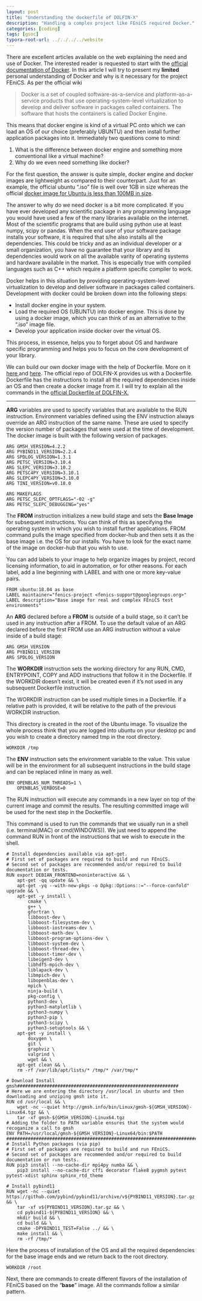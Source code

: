 ```yaml
---
layout: post
title: "Understanding the dockerfile of DOLFIN-X"
description: "Handling a complex project like FEniCS required Docker."
categories: [coding]
tags: [gsoc]
typora-root-url: ../../../../website
---
```


There are excellent articles available on the web explaining the need and use of Docker. The interested reader is requested to start with the [official documentation of Docker](https://docs.docker.com/engine/docker-overview/). In this article I will try to present my **limited** personal understanding of Docker and why is it necessary for the project FEniCS. As per the official wiki

> Docker is a set of coupled software-as-a-service and platform-as-a-service products that use operating-system-level virtualization to develop and deliver software in packages called containers. The software that hosts the containers is called Docker Engine.

This means that docker engine is kind of a virtual PC onto which we can load an OS of our choice (preferably UBUNTU) and then install further application packages into it. Immediately two questions come to mind:

1. What is the difference between docker engine and something more conventional like a virtual machine?
2. Why do we even need something like docker?

For the first question, the answer is quite simple, docker engine and docker images are lightweight as compared to their counterpart. Just for an example, the official ubuntu “.iso” file is well over 1GB in size whereas the official [docker image for Ubuntu is less than 100MB in size](https://hub.docker.com/_/ubuntu?tab=tags).

The answer to why do we need docker is a bit more complicated. If you have ever developed any scientific package in any programming language you would have used a few of the many libraries available on the internet. Most of the scientific programs that are build using python use at least numpy, scipy or pandas. When the end user of your software package installs your software, it is required that s/he also installs all the dependencies. This could be tricky and as an individual developer or a small organization, you have no guarantee that your library and its dependencies would work on all the available varity of operating systems and hardware available in the market. This is especially true with compiled languages such as C++ which require a platform specific compiler to work.

Docker helps in this situation by providing operating-system-level virtualization to develop and deliver software in packages called containers. Development with docker could be broken down into the following steps:

- Install docker engine in your system.
- Load the required OS (UBUNTU) into docker engine. This is done by using a docker image, which you can think of as an alternative to the “.iso” image file.
- Develop your application inside docker over the virtual OS.

This process, in essence, helps you to forget about OS and hardware specific programming and helps you to focus on the core development of your library.

We can build our own docker image with the help of Dockerfile. More on it [here ](https://docs.docker.com/engine/reference/builder/)and [here](https://docs.docker.com/develop/develop-images/dockerfile_best-practices/). The official repo of DOLFIN-X provides us with a Dockerfile. Dockerfile has the instructions to install all the required dependencies inside an OS and then create a docker image from it. I will try to explain all the commands in the [official Dockerfile of DOLFIN-X.](https://github.com/FEniCS/dolfinx/blob/master/Dockerfile)

------

**ARG** variables are used to specify variables that are available to the RUN instruction. Environment variables defined using the ENV instruction always override an ARG instruction of the same name. These are used to specify the version number of packages that were used at the time of development. The docker image is built with the following version of packages.

```
ARG GMSH_VERSION=4.2.2
ARG PYBIND11_VERSION=2.2.4
ARG SPDLOG_VERSION=1.3.1
ARG PETSC_VERSION=3.10.4
ARG SLEPC_VERSION=3.10.2
ARG PETSC4PY_VERSION=3.10.1
ARG SLEPC4PY_VERSION=3.10.0
ARG TINI_VERSION=v0.18.0

ARG MAKEFLAGS
ARG PETSC_SLEPC_OPTFLAGS="-02 -g"
ARG PETSC_SLEPC_DEBUGGING="yes"
```

The **FROM** instruction initializes a new build stage and sets the **Base Image** for subsequent instructions. You can think of this as specifying the operating system in which you wish to install further applications. FROM command pulls the image specified from docker-hub and then sets it as the base image i.e. the OS for our installs. You have to look for the exact name of the image on docker-hub that you wish to use.

You can add labels to your image to help organize images by project, record licensing information, to aid in automation, or for other reasons. For each label, add a line beginning with LABEL and with one or more key-value pairs.

```
FROM ubuntu:18.04 as base
LABEL maintainer="fenics-project <fenics-support@googlegroups.org>"
LABEL description="Base image for real and complex FEniCS test environments"
```

An **ARG** declared before a **FROM** is outside of a build stage, so it can’t be used in any instruction after a FROM. To use the default value of an ARG declared before the first FROM use an ARG instruction without a value inside of a build stage:

```
ARG GMSH_VERSION
ARG PYBIND11_VERSION
ARG SPDLOG_VERSION
```

The **WORKDIR** instruction sets the working directory for any RUN, CMD, ENTRYPOINT, COPY and ADD instructions that follow it in the Dockerfile. If the WORKDIR doesn’t exist, it will be created even if it’s not used in any subsequent Dockerfile instruction.

The WORKDIR instruction can be used multiple times in a Dockerfile. If a relative path is provided, it will be relative to the path of the previous WORKDIR instruction.

This directory is created in the root of the Ubuntu image. To visualize the whole process think that you are logged into ubuntu on your desktop pc and you wish to create a directory named tmp in the root directory.

```
WORKDIR /tmp
```

The **ENV** instruction sets the environment variable to the value. This value will be in the environment for all subsequent instructions in the build stage and can be replaced inline in many as well.

```
ENV OPENBLAS_NUM_THREADS=1 \
    OPENBLAS_VERBOSE=0
```

The RUN instruction will execute any commands in a new layer on top of the current image and commit the results. The resulting committed image will be used for the next step in the Dockerfile.

This command is used to run the commands that we usually run in a shell (i.e. terminal(MAC) or cmd(WINDOWS)). We just need to append the command RUN in front of the instructions that we wish to execute in the shell.

```
# Install dependencies available via apt-get.
# First set of packages are required to build and run FEniCS.
# Second set of packages are recommended and/or required to build documentation or tests.
RUN export DEBIAN_FRONTEND=noninteractive && \
    apt-get -qq update && \
    apt-get -yq --with-new-pkgs -o Dpkg::Options::="--force-confold" upgrade && \
    apt-get -y install \
        cmake \
        g++ \
        gfortran \
        libboost-dev \
        libboost-filesystem-dev \
        libboost-iostreams-dev \
        libboost-math-dev \
        libboost-program-options-dev \
        libboost-system-dev \
        libboost-thread-dev \
        libboost-timer-dev \
        libeigen3-dev \
        libhdf5-mpich-dev \
        liblapack-dev \
        libmpich-dev \
        libopenblas-dev \
        mpich \
        ninja-build \
        pkg-config \
        python3-dev \
        python3-matplotlib \
        python3-numpy \
        python3-pip \
        python3-scipy \
        python3-setuptools && \
    apt-get -y install \
        doxygen \
        git \
        graphviz \
        valgrind \
        wget && \
    apt-get clean && \
    rm -rf /var/lib/apt/lists/* /tmp/* /var/tmp/*

# Download Install gmsh############################################################
# Here we are entering the directory /usr/local in ubuntu and then downloading and unziping gmsh into it.
RUN cd /usr/local && \
    wget -nc --quiet http://gmsh.info/bin/Linux/gmsh-${GMSH_VERSION}-Linux64.tgz && \
    tar -xf gmsh-${GMSH_VERSION}-Linux64.tgz
# Adding the folder to PATH variable ensures that the system would recoganize a call to gmsh
ENV PATH=/usr/local/gmsh-${GMSH_VERSION}-Linux64/bin:$PATH
####################################################################################
# Install Python packages (via pip)
# First set of packages are required to build and run FEniCS.
# Second set of packages are recommended and/or required to build documentation or run tests.
RUN pip3 install --no-cache-dir mpi4py numba && \
    pip3 install --no-cache-dir cffi decorator flake8 pygmsh pytest pytest-xdist sphinx sphinx_rtd_theme

# Install pybind11
RUN wget -nc --quiet https://github.com/pybind/pybind11/archive/v${PYBIND11_VERSION}.tar.gz && \
    tar -xf v${PYBIND11_VERSION}.tar.gz && \
    cd pybind11-${PYBIND11_VERSION} && \
    mkdir build && \
    cd build && \
    cmake -DPYBIND11_TEST=False ../ && \
    make install && \
    rm -rf /tmp/*
```

Here the process of installation of the OS and all the required dependencies for the base image ends and we return back to the root directory.

```
WORKDIR /root
```

Next, there are commands to create different flavors of the installation of FEniCS based on the “**base**” image. All the commands follow a similar pattern.
